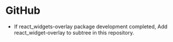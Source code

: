 # GitHub
- If react_widgets-overlay package development completed, Add react_widget-overlay to subtree in this repository.